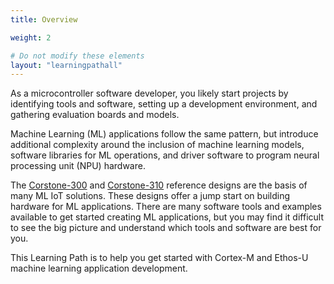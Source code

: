 ```yaml
---
title: Overview

weight: 2 

# Do not modify these elements
layout: "learningpathall"
---
```


As a microcontroller software developer, you likely start projects by identifying tools and software, setting up a development environment, and gathering evaluation boards and models.

Machine Learning (ML) applications follow the same pattern, but introduce additional complexity around the inclusion of machine learning models, software libraries for ML operations, and driver software to program neural processing unit (NPU) hardware. 

The [Corstone-300](https://developer.arm.com/Processors/Corstone-300) and [Corstone-310](https://developer.arm.com/Processors/Corstone-310) reference designs are the basis of many ML IoT solutions. These designs offer a jump start on building hardware for ML applications. There are many software tools and examples available to get started creating ML applications, but you may find it difficult to see the big picture and understand which tools and software are best for you. 

This Learning Path is to help you get started with Cortex-M and Ethos-U machine learning application development.
